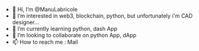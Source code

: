 - 👋 Hi, I’m @ManuLabricole
- 👀 I’m interested in web3, blockchain, python, but unfortunately i'm CAD designer... 
- 🌱 I’m currently learning python, dash App
- 💞️ I’m looking to collaborate on python App, dApp
- 📫 How to reach me : Mail

<!---
ManuLabricole/ManuLabricole is a ✨ special ✨ repository because its `README.md` (this file) appears on your GitHub profile.
You can click the Preview link to take a look at your changes.
--->
